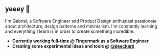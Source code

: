 ## yeeey 🤙

I'm Gabriel, a Software Engineer and Product Design enthusiast passionate about architecture, design patterns and minimalism. I'm constantly learning and everything I learn is in order to create something incredible.

- **Currently working full-time @ Fingermark as a Software Engineer**<br>
- **Creating some experimental ideas and tools @ [@deeckard](www.github.com/deeckard)**<br>
